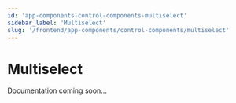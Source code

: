 ```yaml
---
id: 'app-components-control-components-multiselect'
sidebar_label: 'Multiselect'
slug: '/frontend/app-components/control-components/multiselect'
---
```


# Multiselect

Documentation coming soon...